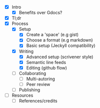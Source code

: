 * [x] Intro
  * [x] Benefits over Gdocs?
* [x] Tl;dr
* [x] Process
  * [x] Setup
    * [x] Create a 'space' (e.g gist)
    * [x] Choose a format (e.g markdown)
    * [x] Basic setup (Jeckyll compatibility)
  * [x] Writing
    * [x] Advanced setup (scrivener style)
    * [x] Semantic line feeds
    * [x] Editing (github flow)
  * [ ] Collaborating
    * [ ] Multi-autoring
    * [ ] Peer review
  * [ ] Publishing
* [ ] Resources
  * [ ] References/credits